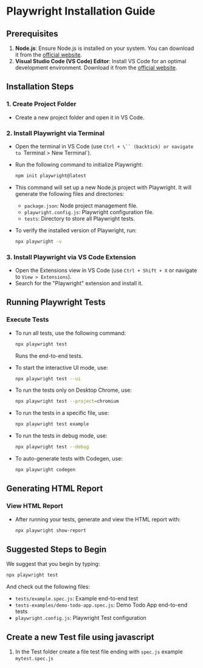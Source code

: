 
# Playwright Installation Guide

## Prerequisites
1. **Node.js**: Ensure Node.js is installed on your system. You can download it from the [official website](https://nodejs.org/).
2. **Visual Studio Code (VS Code) Editor**: Install VS Code for an optimal development environment. Download it from the [official website](https://code.visualstudio.com/).

## Installation Steps

### 1. Create Project Folder
- Create a new project folder and open it in VS Code.

### 2. Install Playwright via Terminal
- Open the terminal in VS Code (use `Ctrl + \`` (backtick) or navigate to `Terminal > New Terminal`).
- Run the following command to initialize Playwright:
  ```bash
  npm init playwright@latest
  ```
- This command will set up a new Node.js project with Playwright. It will generate the following files and directories:
  - `package.json`: Node project management file.
  - `playwright.config.js`: Playwright configuration file.
  - `tests`: Directory to store all Playwright tests.

- To verify the installed version of Playwright, run:
  ```bash
  npx playwright -v
  ```

### 3. Install Playwright via VS Code Extension
- Open the Extensions view in VS Code (use `Ctrl + Shift + X` or navigate to `View > Extensions`).
- Search for the "Playwright" extension and install it.

## Running Playwright Tests

### Execute Tests
- To run all tests, use the following command:
  ```bash
  npx playwright test
  ```
  Runs the end-to-end tests.

- To start the interactive UI mode, use:
  ```bash
  npx playwright test --ui
  ```

- To run the tests only on Desktop Chrome, use:
  ```bash
  npx playwright test --project=chromium
  ```

- To run the tests in a specific file, use:
  ```bash
  npx playwright test example
  ```

- To run the tests in debug mode, use:
  ```bash
  npx playwright test --debug
  ```

- To auto-generate tests with Codegen, use:
  ```bash
  npx playwright codegen
  ```

## Generating HTML Report

### View HTML Report
- After running your tests, generate and view the HTML report with:
  ```bash
  npx playwright show-report
  ```

## Suggested Steps to Begin

We suggest that you begin by typing:

```bash
npx playwright test
```

And check out the following files:
- `tests/example.spec.js`: Example end-to-end test
- `tests-examples/demo-todo-app.spec.js`: Demo Todo App end-to-end tests
- `playwright.config.js`: Playwright Test configuration


## Create a new Test file using javascript
1. In the Test folder create a file test file ending with `spec.js` example `mytest.spec.js`